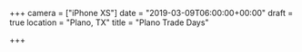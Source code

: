 +++
camera = ["iPhone XS"]
date = "2019-03-09T06:00:00+00:00"
draft = true
location = "Plano, TX"
title = "Plano Trade Days"

+++
